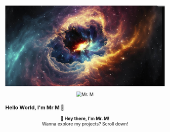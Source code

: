 
<p align="center">
  <img src="./hello_me.png" width="1000" alt="Galaxy Background"/>
</p>

<p align="center">
  <img src="Git.gif" width="300" alt="Mr. M"/>
</p>

<h3 align="left">Hello World, I'm Mr M 👋</h3>


<p align="center">
  <b>👋 Hey there, I'm Mr. M!</b><br>
  Wanna explore my projects? Scroll down!
</p>
